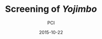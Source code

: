 ---
layout: post
title: "Screening of <i>Yojimbo</i>"
cleantitle: "Screening of Yojimbo"
film: "Raging Bull"
author: PCI
date: 2015-10-22
day: "Thursday"
dd: "22"
mm: "October"
excerpt: "In feudal Japan, a master-less samurai (Toshiro Mifune) enters a village run by two rival gangs and decides to force them into battling each other."
image: "/images/events/yojimbo.jpg"
location: "Harrison M20"
time: 9:00 PM
tags: 
- event
- upcomingevent
---